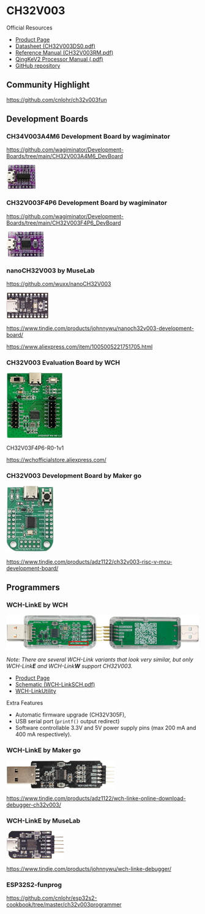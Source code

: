 # CH32V003

Official Resources

* [Product Page](http://www.wch-ic.com/products/CH32V003.html)
* [Datasheet (CH32V003DS0.pdf)](http://www.wch-ic.com/downloads/CH32V003DS0_PDF.html)
* [Reference Manual (CH32V003RM.pdf)](http://www.wch-ic.com/downloads/CH32V003RM_PDF.html)
* [QingKeV2 Processor Manual (.pdf)](http://www.wch-ic.com/downloads/QingKeV2_Processor_Manual_PDF.html)
* [GitHub repository](https://github.com/openwch/ch32v003)

## Community Highlight

https://github.com/cnlohr/ch32v003fun

## Development Boards

### CH34V003A4M6 Development Board by wagiminator

https://github.com/wagiminator/Development-Boards/tree/main/CH32V003A4M6_DevBoard

![CH32V003A4M6 Development Board](docs/wagiminator_CH32V003A4M6.jpg)

### CH32V003F4P6 Development Board by wagiminator

https://github.com/wagiminator/Development-Boards/tree/main/CH32V003F4P6_DevBoard

![CH32V003F4P6 Development Board](docs/wagiminator_CH32V003F4P6.jpg)

### nanoCH32V003 by MuseLab

https://github.com/wuxx/nanoCH32V003

![nanoCH32V003](docs/MuseLab_nanoCH32V003.jpg)

https://www.tindie.com/products/johnnywu/nanoch32v003-development-board/

https://www.aliexpress.com/item/1005005221751705.html


### CH32V003 Evaluation Board by WCH

![CH32V003 Evaluation Board](docs/WCH_CH32V003F4P6-R0-1v1.jpg)

CH32V03F4P6-R0-1v1

https://wchofficialstore.aliexpress.com/

### CH32V003 Development Board by Maker go

![CH32V003 Development Board](docs/MakerGo_CH32V003.jpg)

https://www.tindie.com/products/adz1122/ch32v003-risc-v-mcu-development-board/

## Programmers

### WCH-LinkE by WCH

![WCH-LinkE](docs/WCH_WCH-LinkE-R0-1v3.jpg)

_Note: There are several WCH-Link variants that look very similar, but only WCH-Link**E** and WCH-Link**W** support CH32V003._

* [Product Page](http://www.wch-ic.com/products/WCH-Link.html)
* [Schematic (WCH-LinkSCH.pdf)](https://www.wch.cn/downloads/WCH-LinkSCH_PDF.html)
* [WCH-LinkUtility](https://www.wch.cn/downloads/WCH-LinkUtility_ZIP.html)

Extra Features
* Automatic firmware upgrade (CH32V305F),
* USB serial port (`printf()` output redirect)
* Software controllable 3.3V and 5V power supply pins (max 200 mA and 400 mA respectively).

### WCH-LinkE by Maker go

![WCH-LinkE](docs/MakerGo_WCH-LinkE.jpg)

https://www.tindie.com/products/adz1122/wch-linke-online-download-debugger-ch32v003/

### WCH-LinkE by MuseLab

![WCH-LinkE](docs/MuseLab_WCH-LinkE.jpg)

https://www.tindie.com/products/johnnywu/wch-linke-debugger/

### ESP32S2-funprog

https://github.com/cnlohr/esp32s2-cookbook/tree/master/ch32v003programmer
